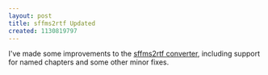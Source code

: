 ```yaml
---
layout: post
title: sffms2rtf Updated
created: 1130819797
---
```

I've made some improvements to the [sffms2rtf converter](/sffms/sffms2rtf/), including support for named chapters and some other minor fixes.
